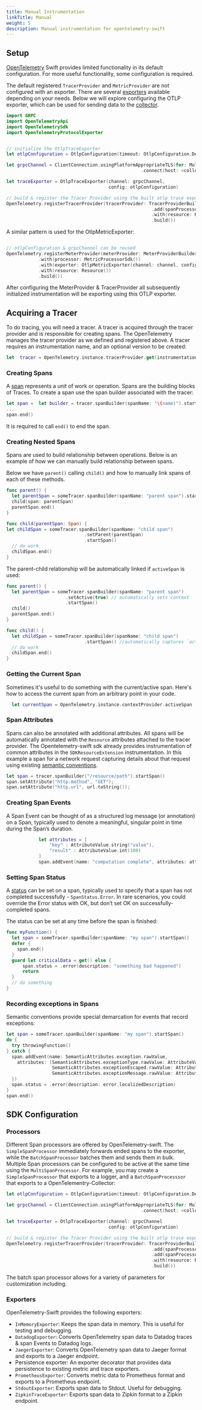 ```yaml
---
title: Manual Instrumentation
linkTitle: Manual
weight: 5
description: Manual instrumentation for opentelemetry-swift
---
```


## Setup

[OpenTelemetry](https://github.com/open-telemetry/opentelemetry-swift/blob/main/Sources/OpenTelemetryApi/OpenTelemetry.swift#L11)
Swift provides limited functionality in its default configuration. For more
useful functionality, some configuration is required.

The default registered `TracerProvider` and `MetricProvider` are not configured
with an exporter. There are several
[exporters](https://github.com/open-telemetry/opentelemetry-swift/tree/main/Sources/Exporters)
available depending on your needs. Below we will explore configuring the OTLP
exporter, which can be used for sending data to the
[collector](/docs/collector/).

```swift
import GRPC
import OpenTelemetryApi
import OpenTelemetrySdk
import OpenTelemetryProtocolExporter


// initialize the OtlpTraceExporter
let otlpConfiguration = OtlpConfiguration(timeout: OtlpConfiguration.DefaultTimeoutInterval)

let grpcChannel = ClientConnection.usingPlatformAppropriateTLS(for: MultiThreadedEventLoopGroup(numberOfThreads:1))
                                                  .connect(host: <collector host>, port: <collector port>)

let traceExporter = OtlpTraceExporter(channel: grpcChannel,
                                      config: otlpConfiguration)

// build & register the Tracer Provider using the built otlp trace exporter
OpenTelemetry.registerTracerProvider(tracerProvider: TracerProviderBuilder()
                                                      .add(spanProcessor:SimpleSpanProcessor(spanExporter: traceExporter))
                                                      .with(resource: Resource())
                                                      .build())

```

A similar pattern is used for the OtlpMetricExporter:

```swift

// otlpConfiguration & grpcChannel can be reused
OpenTelemetry.registerMeterProvider(meterProvider: MeterProviderBuilder()
            .with(processor: MetricProcessorSdk())
            .with(exporter: OtlpMetricExporter(channel: channel, config: otlpConfiguration))
            .with(resource: Resource())
            .build())
```

After configuring the MeterProvider & TracerProvider all subsequently
initialized instrumentation will be exporting using this OTLP exporter.

## Acquiring a Tracer

To do tracing, you will need a tracer. A tracer is acquired through the tracer
provider and is responsible for creating spans. The OpenTelemetry manages the
tracer provider as we defined and registered above. A tracer requires an
instrumentation name, and an optional version to be created:

```swift
let  tracer = OpenTelemetry.instance.tracerProvider.get(instrumentationName: "instrumentation-library-name", instrumentationVersion: "1.0.0")
```

### Creating Spans

A [span](/docs/concepts/signals/traces/#spans) represents a unit of work or
operation. Spans are the building blocks of Traces. To create a span use the
span builder associated with the tracer:

```swift
let span =  let builder = tracer.spanBuilder(spanName: "\(name)").startSpan()
...
span.end()
```

It is required to call `end()` to end the span.

### Creating Nested Spans

Spans are used to build relationship between operations. Below is an example of
how we can manually build relationship between spans.

Below we have `parent()` calling `child()` and how to manually link spans of
each of these methods.

```swift
func parent() {
  let parentSpan = someTracer.spanBuilder(spanName: "parent span").startSpan()
  child(span: parentSpan)
  parentSpan.end()
}

func child(parentSpan: Span) {
let childSpan = someTracer.spanBuilder(spanName: "child span")
                             .setParent(parentSpan)
                             .startSpan()
  // do work
  childSpan.end()
}

```

The parent-child relationship will be automatically linked if `activeSpan` is
used:

```swift
func parent() {
  let parentSpan = someTracer.spanBuilder(spanName: "parent span")
                      .setActive(true) // automatically sets context
                      .startSpan()
  child()
  parentSpan.end()
}

func child() {
  let childSpan = someTracer.spanBuilder(spanName: "child span")
                             .startSpan() //automatically captures `active span` as parent
  // do work
  childSpan.end()
}

```

### Getting the Current Span

Sometimes it's useful to do something with the current/active span. Here's how
to access the current span from an arbitrary point in your code.

```swift
  let currentSpan = OpenTelemetry.instance.contextProvider.activeSpan
```

### Span Attributes

Spans can also be annotated with additional attributes. All spans will be
automatically annotated with the `Resource` attributes attached to the tracer
provider. The Opentelemetry-swift sdk already provides instrumentation of common
attributes in the `SDKResourceExtension` instrumentation. In this example a span
for a network request capturing details about that request using existing
[semantic conventions](/docs/specs/otel/trace/semantic_conventions/).

```swift
let span = tracer.spanBuilder("/resource/path").startSpan()
span.setAttribute("http.method", "GET");
span.setAttribute("http.url", url.toString());
```

### Creating Span Events

A Span Event can be thought of as a structured log message (or annotation) on a
Span, typically used to denote a meaningful, singular point in time during the
Span’s duration.

```swift
            let attributes = [
                "key" : AttributeValue.string("value"),
                "result" : AttributeValue.int(100)
            ]
            span.addEvent(name: "computation complete", attributes: attributes)
```

### Setting Span Status

A [status](/docs/concepts/signals/traces/#span-status) can be set on a span,
typically used to specify that a span has not completed successfully -
`SpanStatus.Error`. In rare scenarios, you could override the Error status with
OK, but don’t set OK on successfully-completed spans.

The status can be set at any time before the span is finished:

```swift
func myFunction() {
  let span = someTracer.spanBuilder(spanName: "my span").startSpan()
  defer {
    span.end()
  }
  guard let criticalData = get() else {
      span.status = .error(description: "something bad happened")
      return
  }
  // do something
}
```

### Recording exceptions in Spans

Semantic conventions provide special demarcation for events that record
exceptions:

```swift
let span = someTracer.spanBuilder(spanName: "my span").startSpan()
do {
  try throwingFunction()
} catch {
  span.addEvent(name: SemanticAttributes.exception.rawValue,
    attributes: [SemanticAttributes.exceptionType.rawValue: AttributeValue.string(String(describing: type(of: error))),
                 SemanticAttributes.exceptionEscaped.rawValue: AttributeValue.bool(false),
                 SemanticAttributes.exceptionMessage.rawValue: AttributeValue.string(error.localizedDescription)])
  })
  span.status = .error(description: error.localizedDescription)
}
span.end()
```

## SDK Configuration

### Processors

Different Span processors are offered by OpenTelemetry-swift. The
`SimpleSpanProcessor` immediately forwards ended spans to the exporter, while
the `BatchSpanProcessor` batches them and sends them in bulk. Multiple Span
processors can be configured to be active at the same time using the
`MultiSpanProcessor`. For example, you may create a `SimpleSpanProcessor` that
exports to a logger, and a `BatchSpanProcesssor` that exports to a
OpenTelementry-Collector:

```swift
let otlpConfiguration = OtlpConfiguration(timeout: OtlpConfiguration.DefaultTimeoutInterval)

let grpcChannel = ClientConnection.usingPlatformAppropriateTLS(for: MultiThreadedEventLoopGroup(numberOfThreads:1))
                                                  .connect(host: <collector host>, port: <collector port>)

let traceExporter = OtlpTraceExporter(channel: grpcChannel
                                      config: otlpConfiguration)

// build & register the Tracer Provider using the built otlp trace exporter
OpenTelemetry.registerTracerProvider(tracerProvider: TracerProviderBuilder()
                                                      .add(spanProcessor:BatchSpanProcessor(spanExporter: traceExporter))
                                                      .add(spanProcessor:SimpleSpanProcessor(spanExporter: StdoutExporter))
                                                      .with(resource: Resource())
                                                      .build())

```

The batch span processor allows for a variety of parameters for customization
including.

### Exporters

OpenTelemetry-Swift provides the following exporters:

- `InMemoryExporter`: Keeps the span data in memory. This is useful for testing
  and debugging.
- `DatadogExporter`: Converts OpenTelemetry span data to Datadog traces & span
  Events to Datadog logs.
- `JaegerExporter`: Converts OpenTelemetry span data to Jaeger format and
  exports to a Jaeger endpoint.
- Persistence exporter: An exporter decorator that provides data persistence to
  existing metric and trace exporters.
- `PrometheusExporter`: Converts metric data to Prometheus format and exports to
  a Prometheus endpoint.
- `StdoutExporter`: Exports span data to Stdout. Useful for debugging.
- `ZipkinTraceExporter`: Exports span data to Zipkin format to a Zipkin
  endpoint.
